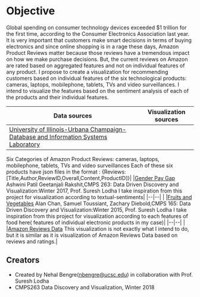 # Objective
<p>
Global spending on consumer technology devices exceeded $1 trillion for the first time, according to the Consumer Electronics Association last year.
It is very important that customers make smart decisions in terms of buying electronics and since online shopping is in a rage these days,
Amazon Product Reviews matter because those reviews have a tremendous impact on how we make purchase decisions. 
But, the current reviews on Amazon are rated based on aggregated features and not on individual features of any product.
I propose to create a visualization for recommending customers based on individual features of the six technological products: 
cameras, laptops, mobilephone, tablets, TVs and video surveillances. I intend to visualize the features based on the sentiment analysis of each of the products and their individual features.
</p>


|Data sources|Visualization sources|
|--|--|
|[University of Illinois-Urbana Champaign-Database and Information Systems Laboratory](http://times.cs.uiuc.edu/~wang296/Data/)
Six Categories of Amazon Product Reviews: cameras, laptops, mobilephone, tablets, TVs and video surveillances
Each of these six products have json files in the format :
{Reviews:[Title,Author,ReviewID,Overall,Content,ProductID]}|
|[Gender Pay Gap](https://sureshlodha.github.io/CMPS263_Win2017/GenderPayGap/)
Ashwini Patil Geetanjali Rakshit,CMPS 263: Data Driven Discovery and Visualization:Winter 2017, Prof. Suresh Lodha
I take inspiration from this project for visualization according to textual-sentiments|
|--|--|
|
|[Fruits and Vegetables](https://sureshlodha.github.io/CMPS165_Winter15_FinalProjects/FruitsAndVegetables/)
Alan Chan, Samuel Toussiant, Zachary Diebold,CMPS 165: Data Driven Discovery and Visualization:Winter 2015, Prof. Suresh Lodha
I take inspiration from this project for visualization according to each features of food here( features of individual electronic products in my case)|
|--|--|
|
|[Amazon Reviews Data](http://minimaxir.com/2017/01/amazon-spark/)
This visualization is not exactly what I intend to do, but it is similar as it is visualization of Amazon Reviews Data based on reviews and ratings.|

## Creators
- Created by Nehal Bengre(nbengre@ucsc.edu) in collaboration with Prof. Suresh Lodha
- CMPS263 Data Discovery and Visualization, Winter 2018

